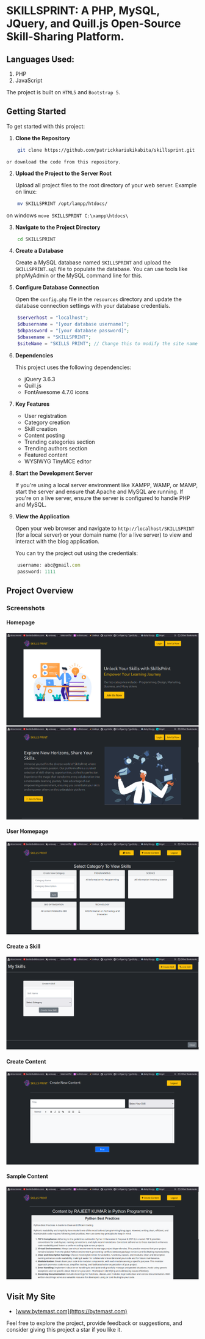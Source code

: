 
# SKILLSPRINT: A PHP, MySQL, JQuery, and Quill.js Open-Source Skill-Sharing Platform.

## Languages Used:
1. PHP
2. JavaScript

The project is built on `HTML5` and `Bootstrap 5`.

## Getting Started

To get started with this project:

1. **Clone the Repository**
```bash
    git clone https://github.com/patrickkariukikabita/skillsprint.git
```
    or download the code from this repository.

2. **Upload the Project to the Server Root**

    Upload all project files to the root directory of your web server. Example on linux:
```bash
    mv SKILLSPRINT /opt/lampp/htdocs/
```
on windows
`move SKILLSPRINT C:\xampp\htdocs\`

3. **Navigate to the Project Directory**
```bash
    cd SKILLSPRINT
```

4. **Create a Database**

    Create a MySQL database named `SKILLSPRINT` and upload the `SKILLSPRINT.sql` file to populate the database. You can use tools like phpMyAdmin or the MySQL command line for this.

5. **Configure Database Connection**

    Open the `config.php` file in the `resources` directory and update the database connection settings with your database credentials.
```php
    $serverhost = "localhost";
    $dbusername = "[your database username]";
    $dbpassword = "[your database password]";
    $dbasename = "SKILLSPRINT";
    $siteName = "SKILLS PRINT"; // Change this to modify the site name
```

6. **Dependencies**

    This project uses the following dependencies:
    - jQuery 3.6.3
    - Quill.js
    - FontAwesome 4.7.0 icons

7. **Key Features**

    - User registration
    - Category creation
    - Skill creation
    - Content posting
    - Trending categories section
    - Trending authors section
    - Featured content
    - WYSIWYG TinyMCE editor

8. **Start the Development Server**

    If you're using a local server environment like XAMPP, WAMP, or MAMP, start the server and ensure that Apache and MySQL are running. If you're on a live server, ensure the server is configured to handle PHP and MySQL.

9. **View the Application**

    Open your web browser and navigate to `http://localhost/SKILLSPRINT` (for a local server) or your domain name (for a live server) to view and interact with the blog application.

    You can try the project out using the credentials:
```javascript
    username: abc@gmail.com
    password: 1111
```

## Project Overview

### Screenshots

#### Homepage
![Homepage top section](resources/imgs/homepage1.png)
![Homepage bottom section](resources/imgs/homepage2.png)

#### User Homepage
![User Home](resources/imgs/userHome.png)

#### Create a Skill
![Create a skill](resources/imgs/createSkills.png)

#### Create Content
![Create content](resources/imgs/createContent.png)

#### Sample Content
![Sample content](resources/imgs/sampleContent.png)

## Visit My Site

- [www.bytemast.com](https://bytemast.com)

Feel free to explore the project, provide feedback or suggestions, and consider giving this project a star if you like it.
